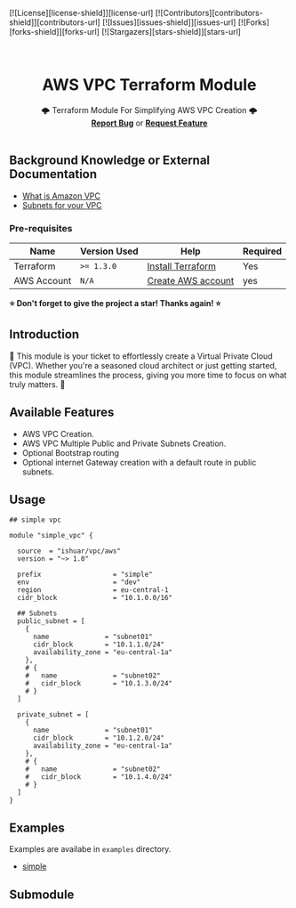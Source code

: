 <!-- PROJECT SHIELDS -->
<!--
*** declarations on the bottom of this document
managed within the footer file
-->
[![License][license-shield]][license-url] [![Contributors][contributors-shield]][contributors-url] [![Issues][issues-shield]][issues-url] [![Forks][forks-shield]][forks-url] [![Stargazers][stars-shield]][stars-url]


<div id="top"></div>
<!-- PROJECT LOGO -->
<br />
<div align="center">

  <h1 align="center"><strong>AWS VPC Terraform Module</strong></h1>
  <p align="center">
    🌩️ Terraform Module For Simplifying AWS VPC Creation 🌩️
    <br/>
    <a href="https://github.com/ishuar/terraform-aws-vpc/issues"><strong>Report Bug</a></strong> or <a href="https://github.com/ishuar/terraform-aws-vpc/issues"><strong>Request Feature</a></strong>
    <br/>
    <br/>
  </p>
</div>

## Background Knowledge or External Documentation

- [What is Amazon VPC](https://docs.aws.amazon.com/vpc/latest/userguide/what-is-amazon-vpc.html)
- [Subnets for your VPC](https://docs.aws.amazon.com/vpc/latest/userguide/configure-subnets.html)

### Pre-requisites

| Name        | Version Used | Help                                                                                                 | Required |
|-------------|--------------|------------------------------------------------------------------------------------------------------|----------|
| Terraform   | `>= 1.3.0`   | [Install Terraform](https://developer.hashicorp.com/terraform/tutorials/aws-get-started/install-cli) | Yes      |
| AWS Account | `N/A`        | [Create AWS account](https://aws.amazon.com/account/)                                                | yes      |

**⭐️ Don't forget to give the project a star! Thanks again! ⭐️**

## Introduction

🚀 This module is your ticket to effortlessly create a Virtual Private Cloud (VPC). Whether you're a seasoned cloud architect or just getting started, this module streamlines the process, giving you more time to focus on what truly matters. 🚀

## Available Features

- AWS VPC Creation.
- AWS VPC Multiple Public and Private Subnets Creation.
- Optional Bootstrap routing
- Optional internet Gateway creation with a default route in public subnets.

## Usage

```hcl
## simple vpc

module "simple_vpc" {

  source  = "ishuar/vpc/aws"
  version = "~> 1.0"

  prefix                  = "simple"
  env                     = "dev"
  region                  = eu-central-1
  cidr_block              = "10.1.0.0/16"

  ## Subnets
  public_subnet = [
    {
      name              = "subnet01"
      cidr_block        = "10.1.1.0/24"
      availability_zone = "eu-central-1a"
    },
    # {
    #   name              = "subnet02"
    #   cidr_block        = "10.1.3.0/24"
    # }
  ]

  private_subnet = [
    {
      name              = "subnet01"
      cidr_block        = "10.1.2.0/24"
      availability_zone = "eu-central-1a"
    },
    # {
    #   name              = "subnet02"
    #   cidr_block        = "10.1.4.0/24"
    # }
  ]
}

```

## Examples

Examples are availabe in `examples` directory.

- [simple](/example/simple)

## Submodule
